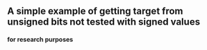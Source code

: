 ## A simple example of getting target from unsigned bits not tested with signed values
#### for research purposes
